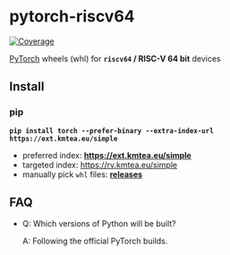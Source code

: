 # pytorch-riscv64

[![Coverage](https://shields.io/badge/python-3.8%20%7C%203.9%20%7C%203.10%20%7C%203.11-blue)](https://github.com/KumaTea/pytorch-riscv64/releases)

[PyTorch](https://github.com/pytorch/pytorch)
wheels (whl)
for **`riscv64` / RISC-V 64 bit** devices

## Install

### pip

**`pip install torch --prefer-binary --extra-index-url https://ext.kmtea.eu/simple`**

* preferred index: **https://ext.kmtea.eu/simple**
* targeted index: https://rv.kmtea.eu/simple
* manually pick `whl` files: **[releases](https://github.com/KumaTea/pytorch-riscv64/releases)**

## FAQ

* Q: Which versions of Python will be built?

  A: Following the official PyTorch builds.
